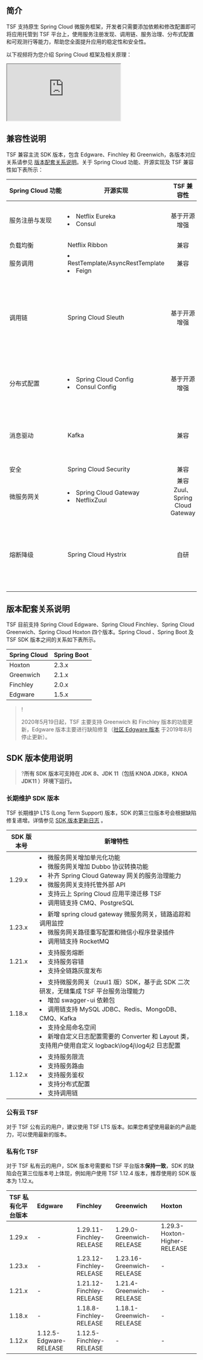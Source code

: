 ## 简介

TSF 支持原生 Spring Cloud 微服务框架，开发者只需要添加依赖和修改配置即可将应用托管到 TSF 平台上，使用服务注册发现、调用链、服务治理、分布式配置和可观测行等能力，帮助您全面提升应用的稳定性和安全性。

以下视频将为您介绍 Spring Cloud 框架及相关原理：

<div class="doc-video-mod"><iframe src="https://cloud.tencent.com/edu/learning/quick-play/2037-24357?source=gw.doc.media&withPoster=1&notip=1"></iframe></div>



## 兼容性说明

TSF 兼容主流 SDK 版本，包含 Edgware、Finchley 和 Greenwich，各版本对应关系请参见 [版本配套关系说明](#explain)。关于 Spring Cloud 功能、开源实现及 TSF 兼容性如下表所示：

| <nobr>Spring Cloud 功能</nobr> | 开源实现                            | TSF 兼容性 | 说明                                            |
| ----------------- | ---------------------------------------- |:--------------:| ------------------------------------------ |
| 服务注册与发现  | <li>Netflix Eureka</li><li>Consul</li>  | 基于开源增强| 提供金融级高可用注册中心，无须用户自行搭建|
| 负载均衡        | Netflix Ribbon                         | 兼容       | -                                                            |
| 服务调用         |<li>RestTemplate/AsyncRestTemplate</li><li>Feign</li>         | 兼容       | -                                              |
| 调用链            | Spring Cloud Sleuth           | 基于开源增强        | 提供服务依赖拓扑、调用链查询基础功能，同时支持调用链与业务日志联动、调用链支持下游组件等高级特性 |
| 分布式配置     | <li>Spring Cloud Config</li><li>Consul Config</li> | 基于开源增强       | 支持通过控制台管理配置，发布配置和查看配置发布历史           |
| 消息驱动        | Kafka                  | 兼容       | 提供调用链传递到腾讯云消息队列 CMQ、CKafka、开源 Kafka      |
| 安全              | Spring Cloud Security         | 兼容       | -                                                           |
| 微服务网关    | <li>Spring Cloud Gateway</li><li>NetflixZuul</li> | 兼容 Zuul、Spring Cloud Gateway | -                           |
| 熔断降级       |Spring Cloud Hystrix                   | 自研  |TSF 采用官方推荐的 Resilience4J 作为底层实现，扩展支持实例、API 和服务级别的熔断|





[](id:explain)
## 版本配套关系说明

TSF 目前支持 Spring Cloud Edgware、Spring Cloud Finchley、Spring Cloud Greenwich、Spring Cloud Hoxton 四个版本。Spring Cloud 、Spring Boot 及 TSF SDK 版本之间的关系如下表所示。

| Spring Cloud | Spring Boot |
| :----------- | :---------- |
| Hoxton       | 2.3.x       |
| Greenwich    | 2.1.x       |
| Finchley     | 2.0.x       |
| Edgware      | 1.5.x       |

> !
>
> 2020年5月19日起，TSF 主要支持 Greenwich 和 Finchley 版本的功能更新，Edgware 版本主要进行缺陷修复（[社区 Edgware 版本](https://spring.io/blog/2019/05/29/spring-cloud-edgware-sr6-released) 于2019年8月停止更新）。


[](id:SDKexplain)
## SDK 版本使用说明

>?**所有 SDK 版本可支持在 JDK 8、JDK 11（包括 KNOA JDK8，KNOA JDK11 ）环境下运行。**

### 长期维护 SDK 版本

TSF 长期维护 LTS (Long Term Support) 版本，SDK 的第三位版本号会根据缺陷修复递增。详情参见 [SDK 版本更新日志](https://cloud.tencent.com/document/product/649/73926) 。

| SDK 版本号 | 新增特性                                                     |
| ---------- | ------------------------------------------------------------ |
| 1.29.x     | <li>微服务网关增加单元化功能</li><li>微服务网关增加 Dubbo 协议转换功能</li><li>补齐 Spring Cloud Gateway 网关的服务治理能力</li><li>微服务网关支持托管外部 API</li><li>支持云上 Spring Cloud 应用平滑迁移 TSF</li> <li>调用链支持 CMQ、PostgreSQL</li> |
| 1.23.x     | <li>新增 spring cloud gateway 微服务网关，链路追踪和调用监控</li><li>微服务网关路径重写配置和微信小程序登录插件</li> <li>调用链支持 RocketMQ</li> |
| 1.21.x     | <li>支持服务熔断</li><li>支持服务容错</li><li>支持全链路灰度发布</li> |
| 1.18.x     | <li> 支持微服务网关（zuul1 版）SDK，基于此 SDK 二次研发，无缝集成 TSF 平台服务治理能力</li> <li>增加 swagger-ui 依赖包</li> <li>调用链支持 MySQL JDBC、Redis、MongoDB、CMQ、Kafka</li><li>支持全局命名空间</li><li>新增自定义日志配置需要的 Converter 和 Layout 类，支持用户使用自定义 logback\log4j\log4j2 日志配置</li> |
| 1.12.x     | <li>支持服务限流</li><li>支持服务路由</li><li>支持服务鉴权</li><li>支持分布式配置</li><li>支持调用链</li> |



### 公有云 TSF

对于 TSF 公有云的用户，建议使用 TSF LTS 版本。如果您希望使用最新的产品能力，可以使用最新的版本。

### 私有化 TSF

对于 TSF 私有云的用户，SDK 版本号需要和 TSF 平台版本**保持一致**，SDK 的缺陷会在第三位版本号上体现，例如用户使用 TSF 1.12.4 版本，推荐使用的 SDK 版本为 1.12.x。

| TSF 私有化平台版本 | Edgware                | Finchley                 | Greenwich                 | Hoxton                       |
| :----------------- | :--------------------- | :----------------------- | :------------------------ | :--------------------------- |
| 1.29.x             | -                      | 1.29.11-Finchley-RELEASE | 1.29.0-Greenwich-RELEASE  | 1.29.3-Hoxton-Higher-RELEASE |
| 1.23.x             | -                      | 1.23.12-Finchley-RELEASE | 1.23.16-Greenwich-RELEASE | -                            |
| 1.21.x             | -                      | 1.21.12-Finchley-RELEASE | 1.21.4-Greenwich-RELEASE  | -                            |
| 1.18.x             | -                      | 1.18.8-Finchley-RELEASE  | 1.18.1-Greenwich-RELEASE  | -                            |
| 1.12.x             | 1.12.5-Edgware-RELEASE | 1.12.5-Finchley-RELEASE  | -                         | -                            |
